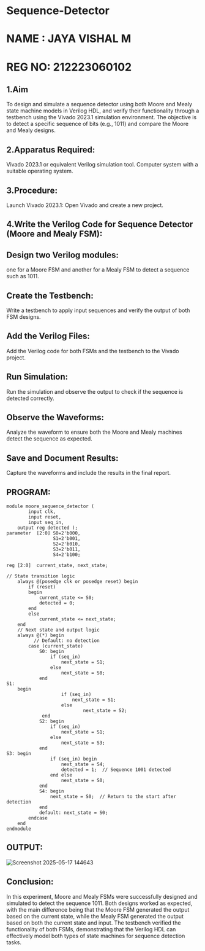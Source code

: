 # Sequence-Detector
# NAME : JAYA VISHAL M
# REG NO: 212223060102

## 1.Aim

To design and simulate a sequence detector using both Moore and Mealy state machine models in Verilog HDL, and verify their functionality through a testbench using the Vivado 2023.1 simulation environment. The objective is to detect a specific sequence of bits (e.g., 1011) and compare the Moore and Mealy designs.

## 2.Apparatus Required:

Vivado 2023.1 or equivalent Verilog simulation tool.
Computer system with a suitable operating system.

## 3.Procedure:

Launch Vivado 2023.1:
Open Vivado and create a new project.

## 4.Write the Verilog Code for Sequence Detector (Moore and Mealy FSM):

## Design two Verilog modules:

one for a Moore FSM and another for a Mealy FSM to detect a sequence such as 1011.

## Create the Testbench:

Write a testbench to apply input sequences and verify the output of both FSM designs.

## Add the Verilog Files:

Add the Verilog code for both FSMs and the testbench to the Vivado project.

## Run Simulation:

Run the simulation and observe the output to check if the sequence is detected correctly.

## Observe the Waveforms:

Analyze the waveform to ensure both the Moore and Mealy machines detect the sequence as expected.

## Save and Document Results:

Capture the waveforms and include the results in the final report.

## PROGRAM:
```
module moore_sequence_detector (
    	input clk,
    	input reset,
    	input seq_in, 
	output reg detected );
parameter  [2:0] S0=2'b000,
                 S1=2'b001,
                 S2=2'b010,
                 S3=2'b011,
                 S4=2'b100;

reg [2:0]  current_state, next_state;

// State transition logic
    always @(posedge clk or posedge reset) begin
        if (reset)
        begin
            current_state <= S0;
            detected = 0;
        end
        else
            current_state <= next_state;
    end
    // Next state and output logic
    always @(*) begin
          // Default: no detection
        case (current_state)
            S0: begin
                if (seq_in)
                    next_state = S1;
                else
                    next_state = S0;
            end
S1: 
	begin
                	if (seq_in)
                   	 	next_state = S1;
                	else
                    		next_state = S2;
           	 end
            S2: begin
                if (seq_in)
                    next_state = S1;
                else
                    next_state = S3;
            end
S3: begin
                if (seq_in) begin
                    next_state = S4;
                    detected = 1;  // Sequence 1001 detected
                end else
                    next_state = S0;
            end
            S4: begin
                next_state = S0;  // Return to the start after detection
            end
            default: next_state = S0;
        endcase
    end
endmodule
```
## OUTPUT:
![Screenshot 2025-05-17 144643](https://github.com/user-attachments/assets/7a46ed2f-850e-4d99-8761-ef031c4b5f75)



## Conclusion:
In this experiment, Moore and Mealy FSMs were successfully designed and simulated to detect the sequence 1011. Both designs worked as expected, with the main difference being that the Moore FSM generated the output based on the current state, while the Mealy FSM generated the output based on both the current state and input. The testbench verified the functionality of both FSMs, demonstrating that the Verilog HDL can effectively model both types of state machines for sequence detection tasks.
